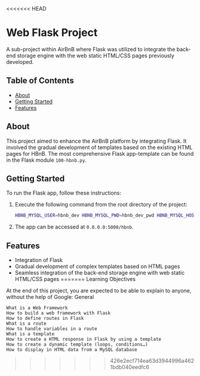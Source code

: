 <<<<<<< HEAD
# Web Flask Project

A sub-project within AirBnB where Flask was utilized to integrate the back-end storage engine with the web static HTML/CSS pages previously developed.

## Table of Contents

- [About](#about)
- [Getting Started](#getting-started)
- [Features](#features)

## About

This project aimed to enhance the AirBnB platform by integrating Flask. It involved the gradual development of templates based on the existing HTML pages for HBnB. The most comprehensive Flask app-template can be found in the Flask module `100-hbnb.py`.

## Getting Started

To run the Flask app, follow these instructions:

1. Execute the following command from the root directory of the project:

   ```bash
   HBNB_MYSQL_USER=hbnb_dev HBNB_MYSQL_PWD=hbnb_dev_pwd HBNB_MYSQL_HOST=localhost HBNB_MYSQL_DB=hbnb_dev_db HBNB_TYPE_STORAGE=db python3 -m web_flask.100-hbnb
   ```

2. The app can be accessed at `0.0.0.0:5000/hbnb`.

## Features

- Integration of Flask
- Gradual development of complex templates based on HTML pages
- Seamless integration of the back-end storage engine with web static HTML/CSS pages
=======
Learning Objectives

At the end of this project, you are expected to be able to explain to anyone, without the help of Google:
General

    What is a Web Framework
    How to build a web framework with Flask
    How to define routes in Flask
    What is a route
    How to handle variables in a route
    What is a template
    How to create a HTML response in Flask by using a template
    How to create a dynamic template (loops, conditions…)
    How to display in HTML data from a MySQL database

>>>>>>> 426e2ecf714ea63d3944996a4621bdb040eedfc6
